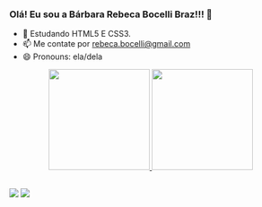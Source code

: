 ### Olá! Eu sou a Bárbara Rebeca Bocelli Braz!!! 👋

- 🌱 Estudando HTML5 E CSS3.
- 📫 Me contate por rebeca.bocelli@gmail.com
- 😄 Pronouns: ela/dela

<div align="center">
  <a href="https://github.com/RebecaBocelli">
  <img height="180em"  src="https://github-readme-stats.vercel.app/api?username=RebecaBocelli&show_icons=false&theme=tokyonight&include_all_commits=true&count_private=true"/>
  <img height="180em"  src="https://github-readme-stats.vercel.app/api/top-langs/?username=RebecaBocelli&layout=compact&langs_count=7&theme=tokyonight"/>
  
</div>
  
  ##
  
  <div>
    <a href="https://www.facebook.com/barbara.braz.56" target="_blank"><img src="https://img.shields.io/badge/-Facebook-%23E4405F?style=for-the-badge&logo=instagram&logoColor=white" target="_blank"></a>
    <a href = "mailto:rebeca.bocelli@gmail.com"><img src="https://img.shields.io/badge/-Gmail-%23333?style=for-the-badge&logo=gmail&logoColor=white" target="_blank"></a>
  </div>
  
  
